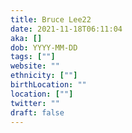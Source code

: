 ```yaml
---
title: Bruce Lee22
date: 2021-11-18T06:11:04
aka: []
dob: YYYY-MM-DD
tags: [""]
website: ""
ethnicity: [""]
birthLocation: ""
location: [""]
twitter: ""
draft: false
---
```


